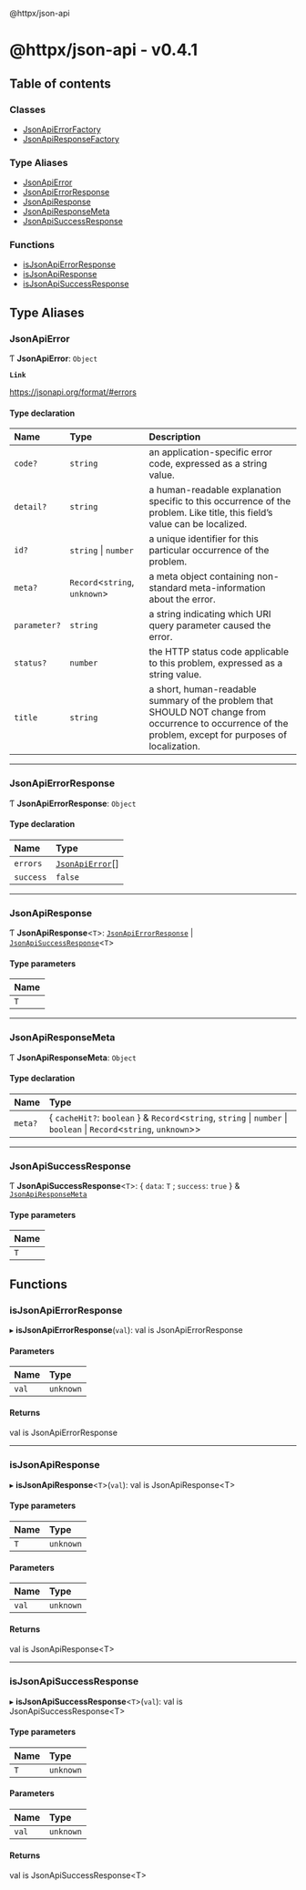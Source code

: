 @httpx/json-api

# @httpx/json-api - v0.4.1

## Table of contents

### Classes

- [JsonApiErrorFactory](classes/JsonApiErrorFactory.md)
- [JsonApiResponseFactory](classes/JsonApiResponseFactory.md)

### Type Aliases

- [JsonApiError](README.md#jsonapierror)
- [JsonApiErrorResponse](README.md#jsonapierrorresponse)
- [JsonApiResponse](README.md#jsonapiresponse)
- [JsonApiResponseMeta](README.md#jsonapiresponsemeta)
- [JsonApiSuccessResponse](README.md#jsonapisuccessresponse)

### Functions

- [isJsonApiErrorResponse](README.md#isjsonapierrorresponse)
- [isJsonApiResponse](README.md#isjsonapiresponse)
- [isJsonApiSuccessResponse](README.md#isjsonapisuccessresponse)

## Type Aliases

### JsonApiError

Ƭ **JsonApiError**: `Object`

**`Link`**

https://jsonapi.org/format/#errors

#### Type declaration

| Name         | Type                           | Description                                                                                                                                              |
| :----------- | :----------------------------- | :------------------------------------------------------------------------------------------------------------------------------------------------------- |
| `code?`      | `string`                       | an application-specific error code, expressed as a string value.                                                                                         |
| `detail?`    | `string`                       | a human-readable explanation specific to this occurrence of the problem. Like title, this field’s value can be localized.                                |
| `id?`        | `string` \| `number`           | a unique identifier for this particular occurrence of the problem.                                                                                       |
| `meta?`      | `Record`<`string`, `unknown`\> | a meta object containing non-standard meta-information about the error.                                                                                  |
| `parameter?` | `string`                       | a string indicating which URI query parameter caused the error.                                                                                          |
| `status?`    | `number`                       | the HTTP status code applicable to this problem, expressed as a string value.                                                                            |
| `title`      | `string`                       | a short, human-readable summary of the problem that SHOULD NOT change from occurrence to occurrence of the problem, except for purposes of localization. |

---

### JsonApiErrorResponse

Ƭ **JsonApiErrorResponse**: `Object`

#### Type declaration

| Name      | Type                                       |
| :-------- | :----------------------------------------- |
| `errors`  | [`JsonApiError`](README.md#jsonapierror)[] |
| `success` | `false`                                    |

---

### JsonApiResponse

Ƭ **JsonApiResponse**<`T`\>: [`JsonApiErrorResponse`](README.md#jsonapierrorresponse) \| [`JsonApiSuccessResponse`](README.md#jsonapisuccessresponse)<`T`\>

#### Type parameters

| Name |
| :--- |
| `T`  |

---

### JsonApiResponseMeta

Ƭ **JsonApiResponseMeta**: `Object`

#### Type declaration

| Name    | Type                                                                                                                  |
| :------ | :-------------------------------------------------------------------------------------------------------------------- |
| `meta?` | { `cacheHit?`: `boolean` } & `Record`<`string`, `string` \| `number` \| `boolean` \| `Record`<`string`, `unknown`\>\> |

---

### JsonApiSuccessResponse

Ƭ **JsonApiSuccessResponse**<`T`\>: { `data`: `T` ; `success`: `true` } & [`JsonApiResponseMeta`](README.md#jsonapiresponsemeta)

#### Type parameters

| Name |
| :--- |
| `T`  |

## Functions

### isJsonApiErrorResponse

▸ **isJsonApiErrorResponse**(`val`): val is JsonApiErrorResponse

#### Parameters

| Name  | Type      |
| :---- | :-------- |
| `val` | `unknown` |

#### Returns

val is JsonApiErrorResponse

---

### isJsonApiResponse

▸ **isJsonApiResponse**<`T`\>(`val`): val is JsonApiResponse<T\>

#### Type parameters

| Name | Type      |
| :--- | :-------- |
| `T`  | `unknown` |

#### Parameters

| Name  | Type      |
| :---- | :-------- |
| `val` | `unknown` |

#### Returns

val is JsonApiResponse<T\>

---

### isJsonApiSuccessResponse

▸ **isJsonApiSuccessResponse**<`T`\>(`val`): val is JsonApiSuccessResponse<T\>

#### Type parameters

| Name | Type      |
| :--- | :-------- |
| `T`  | `unknown` |

#### Parameters

| Name  | Type      |
| :---- | :-------- |
| `val` | `unknown` |

#### Returns

val is JsonApiSuccessResponse<T\>
